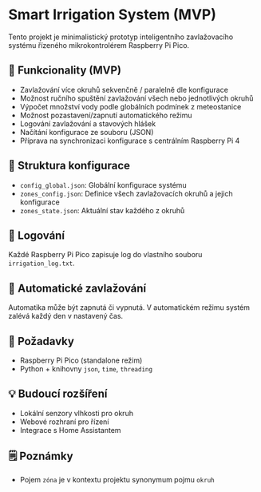 
# Smart Irrigation System (MVP)

Tento projekt je minimalistický prototyp inteligentního zavlažovacího systému řízeného mikrokontrolérem Raspberry Pi Pico.

## 🔧 Funkcionality (MVP)

- Zavlažování více okruhů sekvenčně / paralelně dle konfigurace
- Možnost ručního spuštění zavlažování všech nebo jednotlivých okruhů
- Výpočet množství vody podle globálních podmínek z meteostanice
- Možnost pozastavení/zapnutí automatického režimu
- Logování zavlažování a stavových hlášek
- Načítání konfigurace ze souboru (JSON)
- Příprava na synchronizaci konfigurace s centrálním Raspberry Pi 4

## 📁 Struktura konfigurace

- `config_global.json`: Globální konfigurace systému
- `zones_config.json`: Definice všech zavlažovacích okruhů a jejich konfigurace
- `zones_state.json`: Aktuální stav každého z okruhů

## 📜 Logování

Každé Raspberry Pi Pico zapisuje log do vlastního souboru `irrigation_log.txt`.

## 📅 Automatické zavlažování

Automatika může být zapnutá či vypnutá. V automatickém režimu systém zalévá každý den v nastavený čas.

## 🔌 Požadavky

- Raspberry Pi Pico (standalone režim)
- Python + knihovny `json`, `time`, `threading`

## 💡 Budoucí rozšíření

- Lokální senzory vlhkosti pro okruh
- Webové rozhraní pro řízení
- Integrace s Home Assistantem

## 🗒️ Poznámky

- Pojem `zóna` je v kontextu projektu synonymum pojmu `okruh`